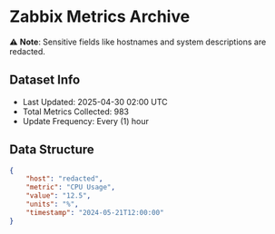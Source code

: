 # Zabbix Metrics Archive

⚠️ **Note**: Sensitive fields like hostnames and system descriptions are redacted.

## Dataset Info
- Last Updated: 2025-04-30 02:00 UTC
- Total Metrics Collected: 983
- Update Frequency: Every (1) hour

## Data Structure
```json
{
    "host": "redacted",
    "metric": "CPU Usage",
    "value": "12.5",
    "units": "%",
    "timestamp": "2024-05-21T12:00:00"
}
```
